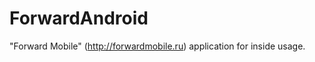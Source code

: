 ForwardAndroid
==============
"Forward Mobile" (http://forwardmobile.ru)  application for inside usage.
